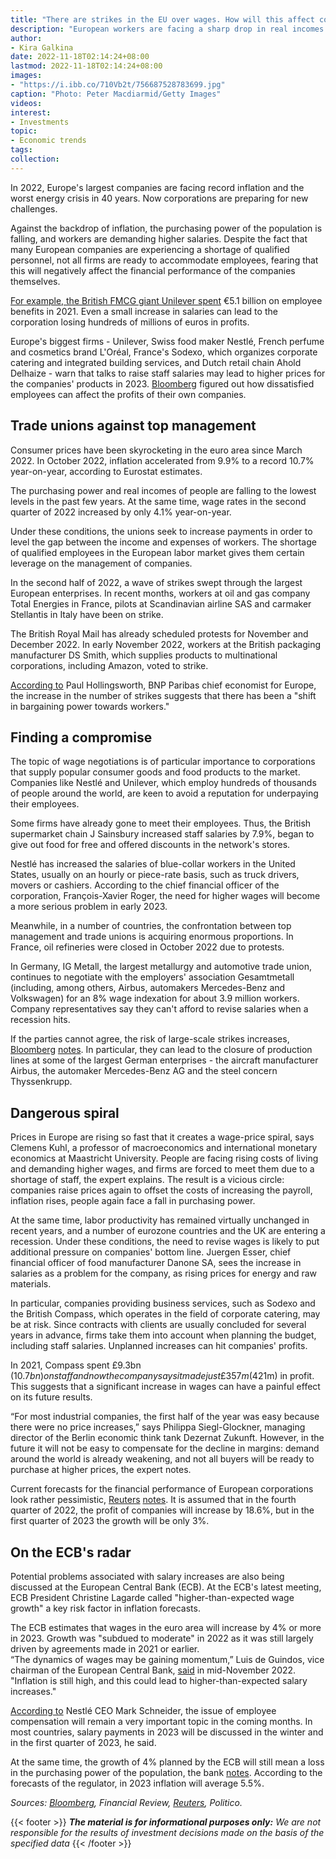 ```yaml
---
title: "There are strikes in the EU over wages. How will this affect corporate profits?"
description: "European workers are facing a sharp drop in real incomes and inflation, which reaches almost 11%. Despite the strikes, companies are in no hurry to raise wages, as this could affect corporate profits."
author: 
- Kira Galkina
date: 2022-11-18T02:14:24+08:00
lastmod: 2022-11-18T02:14:24+08:00
images: 
- "https://i.ibb.co/710Vb2t/756687528783699.jpg"
caption: "Photo: Peter Macdiarmid/Getty Images"
videos:
interest:
- Investments
topic:
- Economic trends
tags:
collection:
---
```


In 2022, Europe's largest companies are facing record inflation and the worst energy crisis in 40 years. Now corporations are preparing for new challenges.

Against the backdrop of inflation, the purchasing power of the population is falling, and workers are demanding higher salaries. Despite the fact that many European companies are experiencing a shortage of qualified personnel, not all firms are ready to accommodate employees, fearing that this will negatively affect the financial performance of the companies themselves.

[For example, the British FMCG giant Unilever spent](https://www.bloomberg.com/news/articles/09.11.2022/wage-increases-labor-strikes-may-eat-into-european-corporate-profits) €5.1 billion on employee benefits in 2021. Even a small increase in salaries can lead to the corporation losing hundreds of millions of euros in profits.

Europe's biggest firms - Unilever, Swiss food maker Nestlé, French perfume and cosmetics brand L'Oréal, France's Sodexo, which organizes corporate catering and integrated building services, and Dutch retail chain Ahold Delhaize - warn that talks to raise staff salaries may lead to higher prices for the companies' products in 2023. [Bloomberg](http://www.bloomberg.com/) figured out how dissatisfied employees can affect the profits of their own companies.

Trade unions against top management
-----------------------------------

Consumer prices have been skyrocketing in the euro area since March 2022. In October 2022, inflation accelerated from 9.9% to a record 10.7% year-on-year, according to Eurostat estimates.

The purchasing power and real incomes of people are falling to the lowest levels in the past few years. At the same time, wage rates in the second quarter of 2022 increased by only 4.1% year-on-year.

Under these conditions, the unions seek to increase payments in order to level the gap between the income and expenses of workers. The shortage of qualified employees in the European labor market gives them certain leverage on the management of companies.

In the second half of 2022, a wave of strikes swept through the largest European enterprises. In recent months, workers at oil and gas company Total Energies in France, pilots at Scandinavian airline SAS and carmaker Stellantis in Italy have been on strike.

The British Royal Mail has already scheduled protests for November and December 2022. In early November 2022, workers at the British packaging manufacturer DS Smith, which supplies products to multinational corporations, including Amazon, voted to strike.

[According to](https://www.afr.com/policy/economy/eurozone-wage-growth-accelerating-fuelling-spiral-fears-20221109-p5bwxj) Paul Hollingsworth, BNP Paribas chief economist for Europe, the increase in the number of strikes suggests that there has been a "shift in bargaining power towards workers."

Finding a compromise
--------------------

The topic of wage negotiations is of particular importance to corporations that supply popular consumer goods and food products to the market. Companies like Nestlé and Unilever, which employ hundreds of thousands of people around the world, are keen to avoid a reputation for underpaying their employees.

Some firms have already gone to meet their employees. Thus, the British supermarket chain J Sainsbury increased staff salaries by 7.9%, began to give out food for free and offered discounts in the network's stores.

Nestlé has increased the salaries of blue-collar workers in the United States, usually on an hourly or piece-rate basis, such as truck drivers, movers or cashiers. According to the chief financial officer of the corporation, François-Xavier Roger, the need for higher wages will become a more serious problem in early 2023.

Meanwhile, in a number of countries, the confrontation between top management and trade unions is acquiring enormous proportions. In France, oil refineries were closed in October 2022 due to protests.

In Germany, IG Metall, the largest metallurgy and automotive trade union, continues to negotiate with the employers' association Gesamtmetall (including, among others, Airbus, automakers Mercedes-Benz and Volkswagen) for an 8% wage indexation for about 3.9 million workers. Company representatives say they can't afford to revise salaries when a recession hits.

If the parties cannot agree, the risk of large-scale strikes increases, [Bloomberg](http://www.bloomberg.com/) [notes](https://www.bloomberg.com/news/articles/14.11.2022/germany-s-biggest-wage-talks-keep-ecb-officials-in-suspense?%20srnd=premium-europe). In particular, they can lead to the closure of production lines at some of the largest German enterprises - the aircraft manufacturer Airbus, the automaker Mercedes-Benz AG and the steel concern Thyssenkrupp.

Dangerous spiral
----------------

Prices in Europe are rising so fast that it creates a wage-price spiral, says Clemens Kuhl, a professor of macroeconomics and international monetary economics at Maastricht University. People are facing rising costs of living and demanding higher wages, and firms are forced to meet them due to a shortage of staff, the expert explains. The result is a vicious circle: companies raise prices again to offset the costs of increasing the payroll, inflation rises, people again face a fall in purchasing power.

At the same time, labor productivity has remained virtually unchanged in recent years, and a number of eurozone countries and the UK are entering a recession. Under these conditions, the need to revise wages is likely to put additional pressure on companies' bottom line. Juergen Esser, chief financial officer of food manufacturer Danone SA, sees the increase in salaries as a problem for the company, as rising prices for energy and raw materials.

In particular, companies providing business services, such as Sodexo and the British Compass, which operates in the field of corporate catering, may be at risk. Since contracts with clients are usually concluded for several years in advance, firms take them into account when planning the budget, including staff salaries. Unplanned increases can hit companies' profits.

In 2021, Compass spent £9.3bn ($10.7bn) on staff and now the company says it made just £357m ($421m) in profit. This suggests that a significant increase in wages can have a painful effect on its future results.

“For most industrial companies, the first half of the year was easy because there were no price increases,” says Philippa Siegl-Glockner, managing director of the Berlin economic think tank Dezernat Zukunft. However, in the future it will not be easy to compensate for the decline in margins: demand around the world is already weakening, and not all buyers will be ready to purchase at higher prices, the expert notes.  
  
Current forecasts for the financial performance of European corporations look rather pessimistic, [Reuters](http://www.reuters.com/) [notes](https://www.reuters.com/markets/europe/upbeat-earnings-lift-european-stocks-25.10.2022/). It is assumed that in the fourth quarter of 2022, the profit of companies will increase by 18.6%, but in the first quarter of 2023 the growth will be only 3%.

On the ECB's radar
------------------

Potential problems associated with salary increases are also being discussed at the European Central Bank (ECB). At the ECB's latest meeting, ECB President Christine Lagarde called "higher-than-expected wage growth" a key risk factor in inflation forecasts.

The ECB estimates that wages in the euro area will increase by 4% or more in 2023. Growth was "subdued to moderate" in 2022 as it was still largely driven by agreements made in 2021 or earlier.  
“The dynamics of wages may be gaining momentum,” Luis de Guindos, vice chairman of the European Central Bank, [said](https://www.ecb.europa.eu/press/key/date/2022/html/ecb.sp221114_1~666e64bcc4.en.html) in mid-November 2022. "Inflation is still high, and this could lead to higher-than-expected salary increases."

[According to](https://www.bloomberg.com/news/articles/19.10.2022/nestle-drives-sales-growth-with-biggest-price-hikes-in-decades) Nestlé CEO Mark Schneider, the issue of employee compensation will remain a very important topic in the coming months. In most countries, salary payments in 2023 will be discussed in the winter and in the first quarter of 2023, he said.

At the same time, the growth of 4% planned by the ECB will still mean a loss in the purchasing power of the population, the bank [notes](https://www.politico.eu/article/eurozone-wages-to-pick-up-in-2023-ecb-survey/). According to the forecasts of the regulator, in 2023 inflation will average 5.5%.

_Sources: [Bloomberg](http://www.bloomberg.com/), Financial Review, [Reuters](http://www.reuters.com/), Politico._


{{< footer >}}
_**The material is for informational purposes only:** We are not responsible for the results of investment decisions made on the basis of the specified data_
{{< /footer >}}
